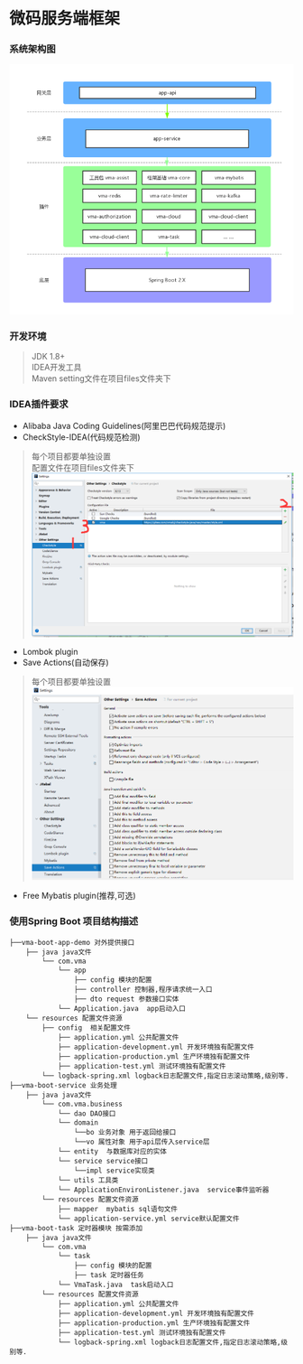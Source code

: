 # 微码服务端框架
### 系统架构图
![架构图](img/系统架构.png)

### 开发环境
> JDK 1.8+   
> IDEA开发工具  
> Maven setting文件在项目files文件夹下

### IDEA插件要求
+ Alibaba Java Coding Guidelines(阿里巴巴代码规范提示)
+ CheckStyle-IDEA(代码规范检测)
> 每个项目都要单独设置  
> 配置文件在项目files文件夹下
>![checkstyle](img/checkstyle.png)
+ Lombok plugin
+ Save Actions(自动保存)
>每个项目都要单独设置
>![checkstyle](img/save-actions.png)
+ Free Mybatis plugin(推荐,可选)



###  使用Spring Boot 项目结构描述

```shell
├──vma-boot-app-demo 对外提供接口
    ├── java java文件
        └── com.vma
            └── app
                ├── config 模块的配置
                ├── controller 控制器,程序请求统一入口
                ├── dto request 参数接口实体
            └── Application.java  app启动入口
    └── resources 配置文件资源
        ├── config  相关配置文件
            ├── application.yml 公共配置文件
            ├── application-development.yml 开发环境独有配置文件
            ├── application-production.yml 生产环境独有配置文件
            ├── application-test.yml 测试环境独有配置文件
        └── logback-spring.xml logback日志配置文件,指定日志滚动策略,级别等.
├──vma-boot-service 业务处理
    ├── java java文件
        └── com.vma.business
            └── dao DAO接口
            └── domain 
                └──bo 业务对象 用于返回给接口
                └──vo 属性对象 用于api层传入service层
            └── entity  与数据库对应的实体
            └── service service接口
                └──impl service实现类
            └── utils 工具类
            └── ApplicationEnvironListener.java  service事件监听器
        └── resources 配置文件资源
            ├── mapper  mybatis sql语句文件
            └── application-service.yml service默认配置文件
├──vma-boot-task 定时器模块 按需添加
    ├── java java文件
        └── com.vma
            └── task
                ├── config 模块的配置
                ├── task 定时器任务
            └── VmaTask.java  task启动入口
        └── resources 配置文件资源
            ├── application.yml 公共配置文件
            ├── application-development.yml 开发环境独有配置文件
            ├── application-production.yml 生产环境独有配置文件
            ├── application-test.yml 测试环境独有配置文件
            └── logback-spring.xml logback日志配置文件,指定日志滚动策略,级别等.
```